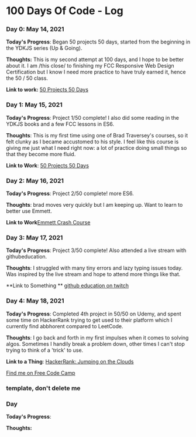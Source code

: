 # 100 Days Of Code - Log

### Day 0: May 14, 2021

**Today's Progress**: Began 50 projects 50 days, started from the beginning in the YDKJS series (Up & Going).

**Thoughts:** This is my second attempt at 100 days, and I hope to be better about it. 
I am /this close/ to finishing my FCC Responsive Web Design Certification but I
know I need more practice to have truly earned it, hence the 50 / 50 class. 

**Link to work:** [50 Projects 50 Days](https://www.udemy.com/course/50-projects-50-days/)

### Day 1: May 15, 2021

**Today's Progress**: Project 1/50 complete! I also did some reading in the
YDKJS books and a few FCC lessons in ES6.

**Thoughts**: This is my first time using one of Brad Traversey's courses, so
it felt clunky as I became accustomed to his style. I feel like this course is
giving me just what I need right now: a lot of practice doing small things so
that they become more fluid.

**Link to Work**: [50 Projects 50 Days](https://www.udemy.com/course/50-projects-50-days)

### Day 2: May 16, 2021

**Today's Progress**: Project 2/50 complete! more ES6.

**Thoughts**: brad moves very quickly but I am keeping up. Want to learn to
better use Emmett.

**Link to Work**[Emmett Crash Course](https://youtu.be/5BIAdWNcr8Y)


### Day 3: May 17, 2021

**Today's Progress**: Project 3/50 complete! Also attended a live stream with githubeducation.

**Thoughts**: I struggled with many tiny errors and lazy typing issues today.
Was inspired by the live stream and hope to attend more things like that. 

**Link to Something ** [github education on twitch](https://www.twitch.tv/githubeducation)


### Day 4: May 18, 2021

**Today's Progress**: Completed 4th project in 50/50 on Udemy, and spent some
time on HackerRank trying to get used to their platform which I currently find abbhorent compared to LeetCode.

**Thoughts**: I go back and forth in my first impulses when it comes to solving algos. Sometimes I handily break a problem down, other times I can't stop trying to think of a 'trick' to use.

**Link to a Thing**: [HackerRank: Jumping on the
Clouds](https://www.hackerrank.com/challenges/jumping-on-the-clouds)



[Find me on Free Code Camp](https://www.freecodecamp.org/tabbykatz)

### template, don't delete me ###
### Day

**Today's Progress**:

**Thoughts:**


